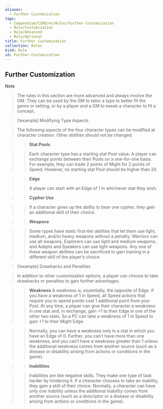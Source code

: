 ```yaml
---
aliases:
  - Further Customization
tags:
  - Compendium/CSRD/en/Rules/Further-Customization
  - Rule/Customization
  - Rule/Advanced
  - Rule/Optional
title: Further Customization
collection: Rules
kind: Rule
id: Further-Customization
---
```

## Further Customization    
  
>[!note]   
>The rules in this section are more advanced and always involve the GM. They can be used by the GM to tailor a type to better fit the genre or setting, or by a player and a GM to tweak a character to fit a concept.  
  
>[!example] Modifying Type Aspects   
>The following aspects of the four character types can be modified at character creation. Other abilities should not be changed.    
>  
>>**Stat Pools**    
>>Each character type has a starting stat Pool value. A player can exchange points between their Pools on a one-for-one basis. For example, they can trade 2 points of Might for 2 points of Speed. However, no starting stat Pool should be higher than 20.    
>  
>>**Edge**    
>>A player can start with an Edge of 1 in whichever stat they wish.  
>  
>>**Cypher Use**    
>>If a character gives up the ability to bear one cypher, they gain an additional skill of their choice.    
>   
> >**Weapons**    
> >Some types have static first-tier abilities that let them use light, medium, and/or heavy weapons without a penalty. Warriors can use all weapons, Explorers can use light and medium weapons, and Adepts and Speakers can use light weapons. Any one of these weapon abilities can be sacrificed to gain training in a different skill of the player’s choice.  
  
>[!example] Drawbacks and Penalties   
>In addition to other customization options, a player can choose to take drawbacks or penalties to gain further advantages.    
>>**Weakness** A weakness is, essentially, the opposite of Edge. If you have a weakness of 1 in Speed, all Speed actions that require you to spend points cost 1 additional point from your Pool. At any time, a player can give their character a weakness in one stat and, in exchange, gain +1 to their Edge in one of the other two stats. So a PC can take a weakness of 1 in Speed to gain +1 to their Might Edge.    
>>   
>> Normally, you can have a weakness only in a stat in which you have an Edge of 0. Further, you can’t have more than one weakness, and you can’t have a weakness greater than 1 unless the additional weakness comes from another source (such as a disease or disability arising from actions or conditions in the game).    
>  
>>**Inabilities**    
>>Inabilities are like negative skills. They make one type of task harder by hindering it. If a character chooses to take an inability, they gain a skill of their choice. Normally, a character can have only one inability unless the additional inability comes from another source (such as a descriptor or a disease or disability arising from actions or conditions in the game).
